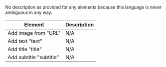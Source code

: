 No description as provided for any elements because this language is never ambiguous in any way. 


|          Element          | Description |
|---------------------------|-------------|
| Add image from "URL"      |     N/A     |
| Add text "text"           |     N/A     |
| Add title "title"         |     N/A     |
| Add subtitle "subtitle"   |     N/A     |